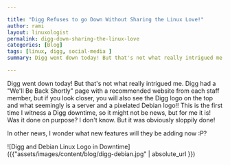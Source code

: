 ```yaml
---

title: "Digg Refuses to go Down Without Sharing the Linux Love!"
author: rami
layout: linuxologist
permalink: digg-down-sharing-the-linux-love
categories: [Blog]
tags: [linux, digg, social-media ]
summary: Digg went down today! But that's not what really intrigued me. Digg had a "We'll Be Back Shortly" page with a recommended website from each staff member, but if you look closer, you will also see the Digg logo on the top and what seemingly is a server and a pixelated Debian logo!! This is the first time I witness a Digg downtime, so it might not be news, but for me it is! Was it done on purpose? I don't know. But it was obviously sloppily done!

---
```


Digg went down today! But that's not what really intrigued me. Digg had a "We'll Be Back Shortly" page with a recommended website from each staff member, but if you look closer, you will also see the Digg logo on the top and what seemingly is a server and a pixelated Debian logo!! This is the first time I witness a Digg downtime, so it might not be news, but for me it is! Was it done on purpose? I don't know. But it was obviously sloppily done!

In other news, I wonder what new features will they be adding now :P?

![Digg and Debian Linux Logo in Downtime]({{"assets/images/content/blog/digg-debian.jpg" | absolute_url }})
